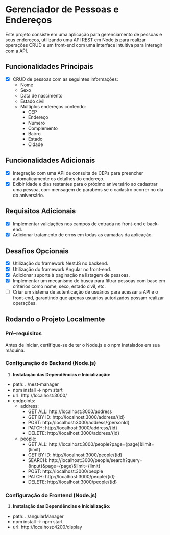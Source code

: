 # Gerenciador de Pessoas e Endereços

Este projeto consiste em uma aplicação para gerenciamento de pessoas e seus endereços, utilizando uma API REST em Node.js para realizar operações CRUD e um front-end com uma interface intuitiva para interagir com a API.

## Funcionalidades Principais

- [X] CRUD de pessoas com as seguintes informações:
  - Nome
  - Sexo
  - Data de nascimento
  - Estado civil
  - Múltiplos endereços contendo:
    - CEP
    - Endereço
    - Número
    - Complemento
    - Bairro
    - Estado
    - Cidade

## Funcionalidades Adicionais

- [X] Integração com uma API de consulta de CEPs para preencher automaticamente os detalhes do endereço.
- [X] Exibir idade e dias restantes para o próximo aniversário ao cadastrar uma pessoa, com mensagem de parabéns se o cadastro ocorrer no dia do aniversário.

## Requisitos Adicionais

- [X] Implementar validações nos campos de entrada no front-end e back-end.
- [X] Adicionar tratamento de erros em todas as camadas da aplicação.

## Desafios Opcionais

- [X] Utilização do framework NestJS no backend.
- [X] Utilização do framework Angular no front-end.
- [X] Adicionar suporte à paginação na listagem de pessoas.
- [X] Implementar um mecanismo de busca para filtrar pessoas com base em critérios como nome, sexo, estado civil, etc.
- [ ] Criar um sistema de autenticação de usuários para acessar a API e o front-end, garantindo que apenas usuários autorizados possam realizar operações.

## Rodando o Projeto Localmente

### Pré-requisitos

Antes de iniciar, certifique-se de ter o Node.js e o npm instalados em sua máquina.

### Configuração do Backend (Node.js)

1. **Instalação das Dependências e Inicialização:**
  - path: ../nest-manager
  - npm install -> npm start
  - url: http://localhost:3000/
  - endpoints: 
    - address:
      - GET ALL: http://localhost:3000/address
      - GET BY ID: http://localhost:3000/address/{id}
      - POST: http://localhost:3000/address/{personId}
      - PATCH: http://localhost:3000/address/{id}
      - DELETE: http://localhost:3000/address/{id}
    - people:
        - GET ALL: http://localhost:3000/people?page={page}&limit={limit}
        - GET BY ID: http://localhost:3000/people/{id}
        - SEARCH: http://localhost:3000/people/search?query={input}&page={page}&limit={limit}
        - POST: http://localhost:3000/people
        - PATCH: http://localhost:3000/people/{id}
        - DELETE: http://localhost:3000/people/{id}

  ### Configuração do Frontend (Node.js)

1. **Instalação das Dependências e Inicialização:**
  - path: ../angularManager
  - npm install -> npm start
  - url: http://localhost:4200/display


